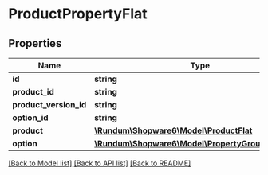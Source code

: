 # ProductPropertyFlat

## Properties
Name | Type | Description | Notes
------------ | ------------- | ------------- | -------------
**id** | **string** |  | [optional] 
**product_id** | **string** |  | 
**product_version_id** | **string** |  | [optional] 
**option_id** | **string** |  | 
**product** | [**\Rundum\Shopware6\Model\ProductFlat**](ProductFlat.md) |  | [optional] 
**option** | [**\Rundum\Shopware6\Model\PropertyGroupOptionFlat**](PropertyGroupOptionFlat.md) |  | [optional] 

[[Back to Model list]](../../README.md#documentation-for-models) [[Back to API list]](../../README.md#documentation-for-api-endpoints) [[Back to README]](../../README.md)

